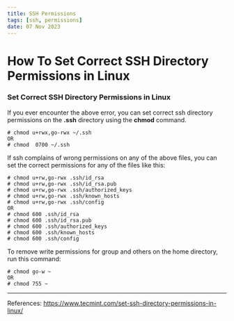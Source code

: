 ```yaml
---
title: SSH Permissions
tags: [ssh, permissions]
date: 07 Nov 2023
---
```


# How To Set Correct SSH Directory Permissions in Linux

### Set Correct SSH Directory Permissions in Linux

If you ever encounter the above error, you can set correct ssh directory permissions on the **.ssh** directory using the **chmod** command.

```
# chmod u+rwx,go-rwx ~/.ssh
OR
# chmod  0700 ~/.ssh

```

If ssh complains of wrong permissions on any of the above files, you can set the correct permissions for any of the files like this:

```
# chmod u+rw,go-rwx .ssh/id_rsa
# chmod u+rw,go-rwx .ssh/id_rsa.pub
# chmod u+rw,go-rwx .ssh/authorized_keys
# chmod u+rw,go-rwx .ssh/known_hosts
# chmod u+rw,go-rwx .ssh/config
OR
# chmod 600 .ssh/id_rsa
# chmod 600 .ssh/id_rsa.pub
# chmod 600 .ssh/authorized_keys
# chmod 600 .ssh/known_hosts
# chmod 600 .ssh/config

```

To remove write permissions for group and others on the home directory, run this command:

```
# chmod go-w ~
OR
# chmod 755 ~

```

---

References:
https://www.tecmint.com/set-ssh-directory-permissions-in-linux/
